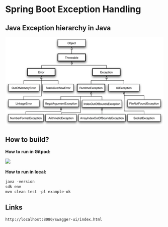 # Spring Boot Exception Handling

## Java Exception hierarchy in Java

![](exception_hierarachy_diagram.png)

## How to build?

**How to run in Gitpod:**

[![](https://gitpod.io/button/open-in-gitpod.svg)](https://gitpod.io/#https://github.com/jabrena/spring-boot-exception-handling)

**How to run in local:**

```
java -version
sdk env
mvn clean test -pl example-ok
```

## Links

```
http://localhost:8080/swagger-ui/index.html
```